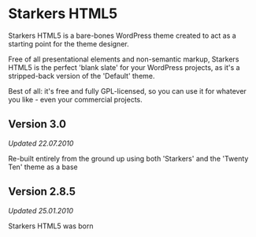 Starkers HTML5
==============

Starkers HTML5 is a bare-bones WordPress theme created to act as a starting point for the theme designer.

Free of all presentational elements and non-semantic markup, Starkers HTML5 is the perfect 'blank slate' for your WordPress projects, as it's a stripped-back version of the 'Default' theme.

Best of all: it's free and fully GPL-licensed, so you can use it for whatever you like - even your commercial projects.

Version 3.0
-------------

_Updated 22.07.2010_

Re-built entirely from the ground up using both 'Starkers' and the 'Twenty Ten' theme as a base

Version 2.8.5
-------------

_Updated 25.01.2010_

Starkers HTML5 was born